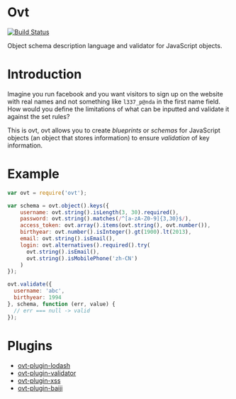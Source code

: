Ovt
===

[![Build Status](https://travis-ci.org/lyfeyaj/ovt.svg?branch=master)](https://travis-ci.org/lyfeyaj/ovt)

Object schema description language and validator for JavaScript objects.

# Introduction

Imagine you run facebook and you want visitors to sign up on the website with real names and not something like `l337_p@nda` in the first name field. How would you define the limitations of what can be inputted and validate it against the set rules?

This is ovt, ovt allows you to create *blueprints* or *schemas* for JavaScript objects (an object that stores information) to ensure *validation* of key information.

# Example

```javascript
var ovt = require('ovt');

var schema = ovt.object().keys({
    username: ovt.string().isLength(3, 30).required(),
    password: ovt.string().matches(/^[a-zA-Z0-9]{3,30}$/),
    access_token: ovt.array().items(ovt.string(), ovt.number()),
    birthyear: ovt.number().isInteger().gt(1900).lt(2013),
    email: ovt.string().isEmail(),
    login: ovt.alternatives().required().try(
      ovt.string().isEmail(),
      ovt.string().isMobilePhone('zh-CN')
    )
});

ovt.validate({
  username: 'abc',
  birthyear: 1994
}, schema, function (err, value) {
  // err === null -> valid
});
```

# Plugins

+ [ovt-plugin-lodash](https://github.com/lyfeyaj/ovt-plugin-lodash)
+ [ovt-plugin-validator](https://github.com/lyfeyaj/ovt-plugin-validator)
+ [ovt-plugin-xss](https://github.com/lyfeyaj/ovt-plugin-xss)
+ [ovt-plugin-baiji](https://github.com/lyfeyaj/ovt-plugin-baiji)
